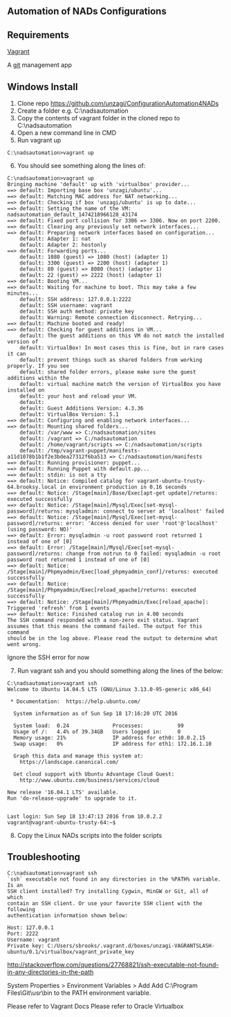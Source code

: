 Automation of NADs Configurations
--

Requirements
--

[Vagrant](https://www.vagrantup.com/)

A [git](https://git-scm.com/downloads) management app


Windows Install
--

1. Clone repo https://github.com/unzagi/ConfigurationAutomation4NADs
2. Create a folder e.g. C:\nadsautomation
3. Copy the contents of vagrant folder in the cloned repo to C:\nadsautomation
4. Open a new command line in CMD
5. Run vagrant up

  ```
  C:\nadsautomation>vagrant up
  ```

6. You should see something along the lines of:

  ```
  C:\nadsautomation>vagrant up
  Bringing machine 'default' up with 'virtualbox' provider...
  ==> default: Importing base box 'unzagi/ubuntu'...
  ==> default: Matching MAC address for NAT networking...
  ==> default: Checking if box 'unzagi/ubuntu' is up to date...
  ==> default: Setting the name of the VM: nadsautomation_default_1474218966128_43174
  ==> default: Fixed port collision for 3306 => 3306. Now on port 2200.
  ==> default: Clearing any previously set network interfaces...
  ==> default: Preparing network interfaces based on configuration...
      default: Adapter 1: nat
      default: Adapter 2: hostonly
  ==> default: Forwarding ports...
      default: 1080 (guest) => 1080 (host) (adapter 1)
      default: 3306 (guest) => 2200 (host) (adapter 1)
      default: 80 (guest) => 8080 (host) (adapter 1)
      default: 22 (guest) => 2222 (host) (adapter 1)
  ==> default: Booting VM...
  ==> default: Waiting for machine to boot. This may take a few minutes...
      default: SSH address: 127.0.0.1:2222
      default: SSH username: vagrant
      default: SSH auth method: private key
      default: Warning: Remote connection disconnect. Retrying...
  ==> default: Machine booted and ready!
  ==> default: Checking for guest additions in VM...
      default: The guest additions on this VM do not match the installed version of
      default: VirtualBox! In most cases this is fine, but in rare cases it can
      default: prevent things such as shared folders from working properly. If you see
      default: shared folder errors, please make sure the guest additions within the
      default: virtual machine match the version of VirtualBox you have installed on
      default: your host and reload your VM.
      default:
      default: Guest Additions Version: 4.3.36
      default: VirtualBox Version: 5.1
  ==> default: Configuring and enabling network interfaces...
  ==> default: Mounting shared folders...
      default: /var/www => C:/nadsautomation/sites
      default: /vagrant => C:/nadsautomation
      default: /home/vagrant/scripts => C:/nadsautomation/scripts
      default: /tmp/vagrant-puppet/manifests-a11d1078b1b1f2e3bdea27312f6ba513 => C:/nadsautomation/manifests
  ==> default: Running provisioner: puppet...
  ==> default: Running Puppet with default.pp...
  ==> default: stdin: is not a tty
  ==> default: Notice: Compiled catalog for vagrant-ubuntu-trusty-64.brooksy.local in environment production in 0.16 seconds
  ==> default: Notice: /Stage[main]/Base/Exec[apt-get update]/returns: executed successfully
  ==> default: Notice: /Stage[main]/Mysql/Exec[set-mysql-password]/returns: mysqladmin: connect to server at 'localhost' failed
  ==> default: Notice: /Stage[main]/Mysql/Exec[set-mysql-password]/returns: error: 'Access denied for user 'root'@'localhost' (using password: NO)'
  ==> default: Error: mysqladmin -u root password root returned 1 instead of one of [0]
  ==> default: Error: /Stage[main]/Mysql/Exec[set-mysql-password]/returns: change from notrun to 0 failed: mysqladmin -u root password root returned 1 instead of one of [0]
  ==> default: Notice: /Stage[main]/Phpmyadmin/Exec[load_phpmyadmin_conf]/returns: executed successfully
  ==> default: Notice: /Stage[main]/Phpmyadmin/Exec[reload_apache]/returns: executed successfully
  ==> default: Notice: /Stage[main]/Phpmyadmin/Exec[reload_apache]: Triggered 'refresh' from 1 events
  ==> default: Notice: Finished catalog run in 4.00 seconds
  The SSH command responded with a non-zero exit status. Vagrant
  assumes that this means the command failed. The output for this command
  should be in the log above. Please read the output to determine what
  went wrong.
  ```

  Ignore the SSH error for now

7. Run vagrant ssh and you should something along the lines of the below:

  ```
  C:\nadsautomation>vagrant ssh
  Welcome to Ubuntu 14.04.5 LTS (GNU/Linux 3.13.0-95-generic x86_64)

   * Documentation:  https://help.ubuntu.com/

    System information as of Sun Sep 18 17:16:20 UTC 2016

    System load:  0.24              Processes:           99
    Usage of /:   4.4% of 39.34GB   Users logged in:     0
    Memory usage: 21%               IP address for eth0: 10.0.2.15
    Swap usage:   0%                IP address for eth1: 172.16.1.10

    Graph this data and manage this system at:
      https://landscape.canonical.com/

    Get cloud support with Ubuntu Advantage Cloud Guest:
      http://www.ubuntu.com/business/services/cloud

  New release '16.04.1 LTS' available.
  Run 'do-release-upgrade' to upgrade to it.


  Last login: Sun Sep 18 13:47:13 2016 from 10.0.2.2
  vagrant@vagrant-ubuntu-trusty-64:~$
  ```

8. Copy the Linux NADs scripts into the folder scripts


Troubleshooting
--
```
C:\nadsautomation>vagrant ssh
`ssh` executable not found in any directories in the %PATH% variable. Is an
SSH client installed? Try installing Cygwin, MinGW or Git, all of which
contain an SSH client. Or use your favorite SSH client with the following
authentication information shown below:

Host: 127.0.0.1
Port: 2222
Username: vagrant
Private key: C:/Users/sbrooks/.vagrant.d/boxes/unzagi-VAGRANTSLASH-ubuntu/0.1/virtualbox/vagrant_private_key
```

http://stackoverflow.com/questions/27768821/ssh-executable-not-found-in-any-directories-in-the-path


System Properties > Environment Variables > Add Add C:\Program Files\Git\usr\bin to the PATH environment variable.

Please refer to Vagrant Docs
Please refer to Oracle Virtualbox
